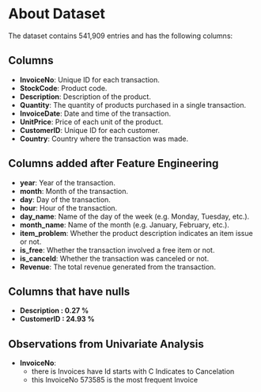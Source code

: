 # About Dataset

The dataset contains 541,909 entries and has the following columns:

## Columns
- **InvoiceNo**: Unique ID for each transaction.
- **StockCode**: Product code.
- **Description**: Description of the product.
- **Quantity**: The quantity of products purchased in a single transaction.
- **InvoiceDate**: Date and time of the transaction.
- **UnitPrice**: Price of each unit of the product.
- **CustomerID**: Unique ID for each customer.
- **Country**: Country where the transaction was made.

## Columns added after Feature Engineering
- **year**: Year of the transaction.
- **month**: Month of the transaction.
- **day**: Day of the transaction.
- **hour**: Hour of the transaction.
- **day_name**: Name of the day of the week (e.g. Monday, Tuesday, etc.).
- **month_name**: Name of the month (e.g. January, February, etc.).
- **item_problem**: Whether the product description indicates an item issue or not.
- **is_free**: Whether the transaction involved a free item or not.
- **is_canceld**: Whether the transaction was canceled or not.
- **Revenue**: The total revenue generated from the transaction.

## Columns that have nulls
- **Description :	0.27 %**
- **CustomerID :	    24.93 %**


## Observations from Univariate Analysis

- **InvoiceNo**:
  - there is Invoices have Id starts with C Indicates to Cancelation
  - this InvoiceNo 573585 is the most frequent Invoice

